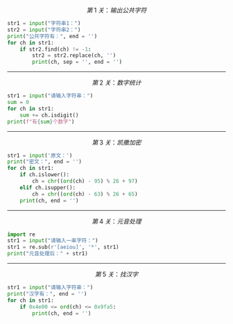 $$ 第\;1\;关：输出公共字符 $$

```python
str1 = input("字符串1：")
str2 = input("字符串2：")
print("公共字符有：", end = '')
for ch in str1:
    if str2.find(ch) != -1:
        str2 = str2.replace(ch, '')
        print(ch, sep = '', end = '')
```

---

$$ 第\;2\;关：数字统计 $$

```python
str1 = input("请输入字符串：")
sum = 0
for ch in str1:
    sum += ch.isdigit()
print(f"有{sum}个数字")
```

---

$$ 第\;3\;关：凯撒加密 $$

```python
str1 = input('原文：')
print("密文：", end = '')
for ch in str1:
    if ch.islower():
        ch = chr((ord(ch) - 95) % 26 + 97)
    elif ch.isupper():
        ch = chr((ord(ch) - 63) % 26 + 65)
    print(ch, end = '')
```

---

$$ 第\;4\;关：元音处理 $$

```python
import re
str1 = input("请输入一串字符：")
str1 = re.sub(r'[aeiou]', '*', str1)
print("元音处理后：" + str1)
```

---

$$ 第\;5\;关：找汉字 $$

```python
str1 = input("请输入字符串：")
print("汉字有：", end = '')
for ch in str1:
    if 0x4e00 <= ord(ch) <= 0x9fa5:
        print(ch, end = '')
```